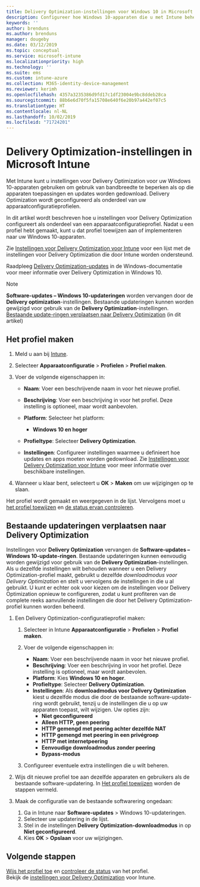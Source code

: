 ```yaml
---
title: Delivery Optimization-instellingen voor Windows 10 in Microsoft Intune - Azure | Microsoft Docs
description: Configureer hoe Windows 10-apparaten die u met Intune beheert, gebruikmaken van Delivery Optimization. Maak in Intune een apparaatconfiguratieprofiel om updates van internet te installeren. Kijk ook hoe u bestaande updateringen kunt vervangen door een Delivery Optimization-profiel.
keywords: ''
author: brenduns
ms.author: brenduns
manager: dougeby
ms.date: 03/12/2019
ms.topic: conceptual
ms.service: microsoft-intune
ms.localizationpriority: high
ms.technology: ''
ms.suite: ems
ms.custom: intune-azure
ms.collection: M365-identity-device-management
ms.reviewer: kerimh
ms.openlocfilehash: 4357a3235386d9fd17c1df23004e9bc8ddeb28ca
ms.sourcegitcommit: 88b6e6d70f5fa15708e640f6e20b97a442ef07c5
ms.translationtype: HT
ms.contentlocale: nl-NL
ms.lasthandoff: 10/02/2019
ms.locfileid: "71724201"
---
```

# <a name="delivery-optimization-settings-in-microsoft-intune"></a>Delivery Optimization-instellingen in Microsoft Intune

Met Intune kunt u instellingen voor Delivery Optimization voor uw Windows 10-apparaten gebruiken om gebruik van bandbreedte te beperken als op die apparaten toepassingen en updates worden gedownload. Delivery Optimization wordt geconfigureerd als onderdeel van uw apparaatconfiguratieprofielen.  

In dit artikel wordt beschreven hoe u instellingen voor Delivery Optimization configureert als onderdeel van een apparaatconfiguratieprofiel. Nadat u een profiel hebt gemaakt, kunt u dat profiel toewijzen aan of implementeren naar uw Windows 10-apparaten. 

Zie [Instellingen voor Delivery Optimization voor Intune](../delivery-optimization-settings.md) voor een lijst met de instellingen voor Delivery Optimization die door Intune worden ondersteund.  

Raadpleeg [Delivery Optimization-updates](https://docs.microsoft.com/windows/deployment/update/waas-delivery-optimization) in de Windows-documentatie voor meer informatie over Delivery Optimization in Windows 10.  


> [!NOTE]
> **Software-updates – Windows 10-updateringen** worden vervangen door de **Delivery optimization**-instellingen. Bestaande updateringen kunnen worden gewijzigd voor gebruik van de **Delivery Optimization**-instellingen. [Bestaande update-ringen verplaatsen naar Delivery Optimization](#move-existing-update-rings-to-delivery-optimization) (in dit artikel) 
## <a name="create-the-profile"></a>Het profiel maken

1. Meld u aan bij [Intune](https://go.microsoft.com/fwlink/?linkid=2090973).

2. Selecteer **Apparaatconfiguratie** > **Profielen** > **Profiel maken**.

3. Voer de volgende eigenschappen in:

    - **Naam**: Voer een beschrijvende naam in voor het nieuwe profiel.
    - **Beschrijving**: Voer een beschrijving in voor het profiel. Deze instelling is optioneel, maar wordt aanbevolen.
    - **Platform**: Selecteer het platform:  

        - **Windows 10 en hoger**

    - **Profieltype**: Selecteer **Delivery Optimization**.
    - **Instellingen**: Configureer instellingen waarmee u definieert hoe updates en apps moeten worden gedownload. Zie [Instellingen voor Delivery Optimization voor Intune](../delivery-optimization-settings.md) voor meer informatie over beschikbare instellingen.

4. Wanneer u klaar bent, selecteert u **OK** > **Maken** om uw wijzigingen op te slaan.

Het profiel wordt gemaakt en weergegeven in de lijst. Vervolgens moet u [het profiel toewijzen](device-profile-assign.md) en [de status ervan controleren](device-profile-monitor.md).

## <a name="move-existing-update-rings-to-delivery-optimization"></a>Bestaande updateringen verplaatsen naar Delivery Optimization

Instellingen voor **Delivery Optimization** vervangen de **Software-updates – Windows 10-update-ringen**. Bestaande updateringen kunnen eenvoudig worden gewijzigd voor gebruik van de **Delivery Optimization**-instellingen. Als u dezelfde instellingen wilt behouden wanneer u een Delivery Optimization-profiel maakt, gebruikt u dezelfde *downloadmodus voor Delivery Optimization* en stelt u vervolgens de instellingen in die u al gebruikt. U kunt er echter ook voor kiezen om de instellingen voor Delivery Optimization opnieuw te configureren, zodat u kunt profiteren van de complete reeks aanvullende instellingen die door het Delivery Optimization-profiel kunnen worden beheerd.

1. Een Delivery Optimization-configuratieprofiel maken:

    1. Selecteer in Intune **Apparaatconfiguratie** > **Profielen** > **Profiel maken**.
    2. Voer de volgende eigenschappen in:

        - **Naam**: Voer een beschrijvende naam in voor het nieuwe profiel.
        - **Beschrijving**: Voer een beschrijving in voor het profiel. Deze instelling is optioneel, maar wordt aanbevolen.
        - **Platform**: Kies **Windows 10 en hoger**.
        - **Profieltype**: Selecteer **Delivery Optimization**.
        - **Instellingen**: Als **downloadmodus voor Delivery Optimization** kiest u dezelfde modus die door de bestaande software-update-ring wordt gebruikt, tenzij u de instellingen die u op uw apparaten toepast, wilt wijzigen. Uw opties zijn:
            - **Niet geconfigureerd**
            - **Alleen HTTP, geen peering**
            - **HTTP gemengd met peering achter dezelfde NAT**
            - **HTTP gemengd met peering in een privégroep**
            - **HTTP met internetpeering**
            - **Eenvoudige downloadmodus zonder peering**
            - **Bypass-modus**
    3. Configureer eventuele extra instellingen die u wilt beheren.
1. Wijs dit nieuwe profiel toe aan dezelfde apparaten en gebruikers als de bestaande software-updatering. In [Het profiel toewijzen](device-profile-assign.md) worden de stappen vermeld.

3. Maak de configuratie van de bestaande softwarering ongedaan:
    1. Ga in Intune naar **Software-updates** > Windows 10-updateringen.
    2. Selecteer uw updatering in de lijst.
    3. Stel in de instellingen **Delivery Optimization-downloadmodus** in op **Niet geconfigureerd**.
    4. Kies **OK** > **Opslaan** voor uw wijzigingen.

## <a name="next-steps"></a>Volgende stappen

[Wijs het profiel toe](device-profile-assign.md) en [controleer de status](device-profile-monitor.md) van het profiel.  
Bekijk de [instellingen voor Delivery Optimization](../delivery-optimization-settings.md) voor Intune.
